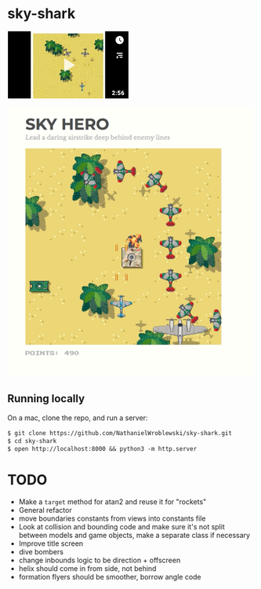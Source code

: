 sky-shark
===

[![Screenshot](https://raw.githubusercontent.com/NathanielWroblewski/skyhero/master/public/images/video_thumbnail.png)](https://youtu.be/HUTJNY7UE8o)

![Screenshot](https://raw.githubusercontent.com/NathanielWroblewski/skyhero/master/public/images/screenshot.png)


Running locally
---

On a mac, clone the repo, and run a server:

```
$ git clone https://github.com/NathanielWroblewski/sky-shark.git
$ cd sky-shark
$ open http://localhost:8000 && python3 -m http.server
```

TODO
===

 - Make a `target` method for atan2 and reuse it for "rockets"
 - General refactor
 - move boundaries constants from views into constants file
 - Look at collision and bounding code and make sure it's not split between models and game objects, make a separate class if necessary
 - Improve title screen
 - dive bombers
 - change inbounds logic to be direction + offscreen
 - helix should come in from side, not behind
 - formation flyers should be smoother, borrow angle code
